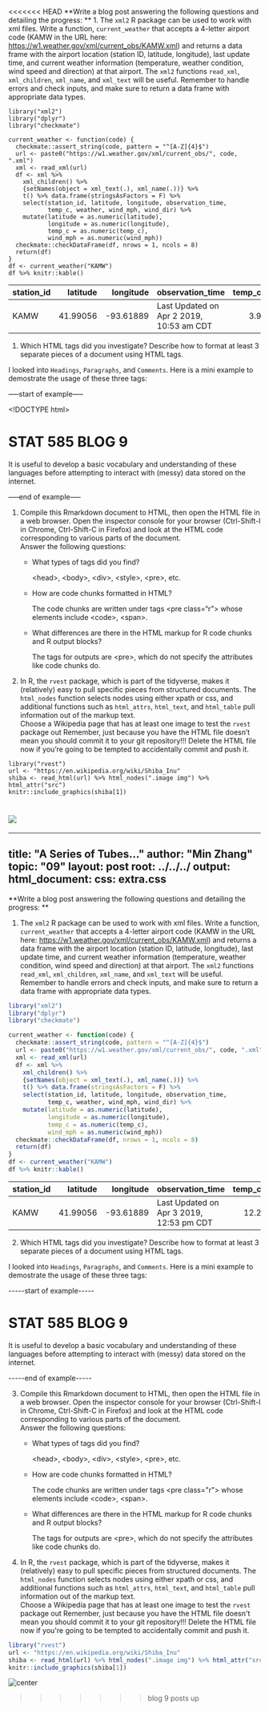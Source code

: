 <<<<<<< HEAD
**Write a blog post answering the following questions and detailing the
progress: ** 1. The `xml2` R package can be used to work with xml files.
Write a function, `current_weather` that accepts a 4-letter airport code
(KAMW in the URL here:
<a href="https://w1.weather.gov/xml/current_obs/KAMW.xml" class="uri">https://w1.weather.gov/xml/current_obs/KAMW.xml</a>)
and returns a data frame with the airport location (station ID,
latitude, longitude), last update time, and current weather information
(temperature, weather condition, wind speed and direction) at that
airport. The `xml2` functions `read_xml`, `xml_children`, `xml_name`,
and `xml_text` will be useful. Remember to handle errors and check
inputs, and make sure to return a data frame with appropriate data
types.

    library("xml2")
    library("dplyr")
    library("checkmate")

    current_weather <- function(code) {
      checkmate::assert_string(code, pattern = "^[A-Z]{4}$")
      url <- paste0("https://w1.weather.gov/xml/current_obs/", code, ".xml")
      xml <- read_xml(url)
      df <- xml %>% 
        xml_children() %>% 
        {setNames(object = xml_text(.), xml_name(.))} %>% 
        t() %>% data.frame(stringsAsFactors = F) %>% 
        select(station_id, latitude, longitude, observation_time, 
               temp_c, weather, wind_mph, wind_dir) %>%
        mutate(latitude = as.numeric(latitude),
               longitude = as.numeric(longitude),
               temp_c = as.numeric(temp_c),
               wind_mph = as.numeric(wind_mph))
      checkmate::checkDataFrame(df, nrows = 1, ncols = 8)
      return(df)
    }
    df <- current_weather("KAMW")
    df %>% knitr::kable()

<table>
<thead>
<tr class="header">
<th style="text-align: left;">station_id</th>
<th style="text-align: right;">latitude</th>
<th style="text-align: right;">longitude</th>
<th style="text-align: left;">observation_time</th>
<th style="text-align: right;">temp_c</th>
<th style="text-align: left;">weather</th>
<th style="text-align: right;">wind_mph</th>
<th style="text-align: left;">wind_dir</th>
</tr>
</thead>
<tbody>
<tr class="odd">
<td style="text-align: left;">KAMW</td>
<td style="text-align: right;">41.99056</td>
<td style="text-align: right;">-93.61889</td>
<td style="text-align: left;">Last Updated on Apr 2 2019, 10:53 am CDT</td>
<td style="text-align: right;">3.9</td>
<td style="text-align: left;">Mostly Cloudy</td>
<td style="text-align: right;">10.4</td>
<td style="text-align: left;">Northwest</td>
</tr>
</tbody>
</table>

1.  Which HTML tags did you investigate? Describe how to format at least
    3 separate pieces of a document using HTML tags.

I looked into `Headings`, `Paragraphs`, and `Comments`. Here is a mini
example to demostrate the usage of these three tags:

—–start of example—–

&lt;!DOCTYPE html&gt;
<html>
<body>
<h1>
STAT 585 BLOG 9
</h1>
<p>
It is useful to develop a basic vocabulary and understanding of these
languages before attempting to interact with (messy) data stored on the
internet.
</p>
<!-- Remember to add more instructions here -->
</body>
</html>
—–end of example—–

1.  Compile this Rmarkdown document to HTML, then open the HTML file in
    a web browser. Open the inspector console for your browser
    (Ctrl-Shift-I in Chrome, Ctrl-Shift-C in Firefox) and look at the
    HTML code corresponding to various parts of the document. <br>
    Answer the following questions:
    -   What types of tags did you find?

        &lt;head&gt;, &lt;body&gt;, &lt;div&gt;, &lt;style&gt;,
        &lt;pre&gt;, etc.

    -   How are code chunks formatted in HTML?

        The code chunks are written under tags &lt;pre class=“r”&gt;
        whose elements include &lt;code&gt;, &lt;span&gt;.

    -   What differences are there in the HTML markup for R code chunks
        and R output blocks?

        The tags for outputs are &lt;pre&gt;, which do not specify the
        attributes like code chunks do.

2.  In R, the `rvest` package, which is part of the tidyverse, makes it
    (relatively) easy to pull specific pieces from structured documents.
    The `html_nodes` function selects nodes using either xpath or css,
    and additional functions such as `html_attrs`, `html_text`, and
    `html_table` pull information out of the markup text.<br> Choose a
    Wikipedia page that has at least one image to test the `rvest`
    package out Remember, just because you have the HTML file doesn’t
    mean you should commit it to your git repository!!! Delete the HTML
    file now if you’re going to be tempted to accidentally commit and
    push it.

<!-- -->

    library("rvest")
    url <- "https://en.wikipedia.org/wiki/Shiba_Inu"
    shiba <- read_html(url) %>% html_nodes(".image img") %>% html_attr("src")
    knitr::include_graphics(shiba[1])

![](//upload.wikimedia.org/wikipedia/commons/thumb/6/6b/Taka_Shiba.jpg/220px-Taka_Shiba.jpg)
=======
---
title: "A Series of Tubes..."
author: "Min Zhang"
topic: "09"
layout: post
root: ../../../
output: 
  html_document: 
    css: extra.css
---

**Write a blog post answering the following questions and detailing the progress: **
1. The `xml2` R package can be used to work with xml files. Write a function, `current_weather` that accepts a 4-letter airport code (KAMW in the URL here: https://w1.weather.gov/xml/current_obs/KAMW.xml) and returns a data frame with the airport location (station ID, latitude, longitude), last update time, and current weather information (temperature, weather condition, wind speed and direction) at that airport. The `xml2` functions `read_xml`, `xml_children`, `xml_name`, and `xml_text` will be useful. Remember to handle errors and check inputs, and make sure to return a data frame with appropriate data types. 


```r
library("xml2")
library("dplyr")
library("checkmate")

current_weather <- function(code) {
  checkmate::assert_string(code, pattern = "^[A-Z]{4}$")
  url <- paste0("https://w1.weather.gov/xml/current_obs/", code, ".xml")
  xml <- read_xml(url)
  df <- xml %>% 
    xml_children() %>% 
    {setNames(object = xml_text(.), xml_name(.))} %>% 
    t() %>% data.frame(stringsAsFactors = F) %>% 
    select(station_id, latitude, longitude, observation_time, 
           temp_c, weather, wind_mph, wind_dir) %>%
    mutate(latitude = as.numeric(latitude),
           longitude = as.numeric(longitude),
           temp_c = as.numeric(temp_c),
           wind_mph = as.numeric(wind_mph))
  checkmate::checkDataFrame(df, nrows = 1, ncols = 8)
  return(df)
}
df <- current_weather("KAMW")
df %>% knitr::kable()
```



|station_id | latitude| longitude|observation_time                         | temp_c|weather  | wind_mph|wind_dir |
|:----------|--------:|---------:|:----------------------------------------|------:|:--------|--------:|:--------|
|KAMW       | 41.99056| -93.61889|Last Updated on Apr 3 2019, 12:53 pm CDT |   12.2|Overcast |      9.2|South    |


2. Which HTML tags did you investigate? Describe how to format at least 3 separate pieces of a document using HTML tags.

I looked into `Headings`, `Paragraphs`, and `Comments`. Here is a mini example to demostrate the usage of these three tags:

-----start of example-----

<!DOCTYPE html>
<html>
<body>

<h1>STAT 585 BLOG 9</h1>
<p>It is useful to develop a basic vocabulary and understanding of these languages before attempting to interact with (messy) data stored on the internet.</p>

<!-- Remember to add more instructions here -->

</body>
</html>

-----end of example-----

3. Compile this Rmarkdown document to HTML, then open the HTML file in a web browser. Open the inspector console for your browser (Ctrl-Shift-I in Chrome, Ctrl-Shift-C in Firefox) and look at the HTML code corresponding to various parts of the document. <br>
Answer the following questions:
    - What types of tags did you find? 
    
      \<head\>, \<body\>, \<div\>, \<style\>, \<pre\>, etc. 
    
    - How are code chunks formatted in HTML?
    
      The code chunks are written under tags \<pre class="r"\> whose elements include \<code\>, \<span\>.
      
    - What differences are there in the HTML markup for R code chunks and R output blocks?
    
      The tags for outputs are \<pre\>, which do not specify the attributes like code chunks do. 
    
4. In R, the `rvest` package, which is part of the tidyverse, makes it (relatively) easy to pull specific pieces from structured documents. The `html_nodes` function selects nodes using either xpath or css, and additional functions such as `html_attrs`, `html_text`, and `html_table` pull information out of the markup text.<br>
Choose a Wikipedia page that has at least one image to test the `rvest` package out
Remember, just because you have the HTML file doesn't mean you should commit it to your git repository!!! Delete the HTML file now if you're going to be tempted to accidentally commit and push it.


```r
library("rvest")
url <- "https://en.wikipedia.org/wiki/Shiba_Inu"
shiba <- read_html(url) %>% html_nodes(".image img") %>% html_attr("src")
knitr::include_graphics(shiba[1])
```

![center](.///upload.wikimedia.org/wikipedia/commons/thumb/6/6b/Taka_Shiba.jpg/220px-Taka_Shiba.jpg)
>>>>>>> blog 9 posts up
